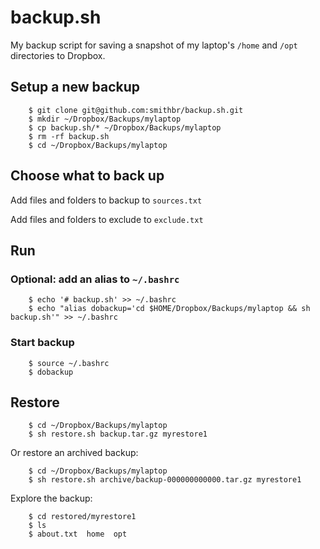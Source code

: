 # backup.sh

My backup script for saving a snapshot of my laptop's `/home` and `/opt` directories to Dropbox.

## Setup a new backup
		$ git clone git@github.com:smithbr/backup.sh.git
		$ mkdir ~/Dropbox/Backups/mylaptop
		$ cp backup.sh/* ~/Dropbox/Backups/mylaptop
		$ rm -rf backup.sh
		$ cd ~/Dropbox/Backups/mylaptop

## Choose what to back up

Add files and folders to backup to `sources.txt`

Add files and folders to exclude to `exclude.txt`

## Run

### Optional: add an alias to `~/.bashrc`
		$ echo '# backup.sh' >> ~/.bashrc
		$ echo "alias dobackup='cd $HOME/Dropbox/Backups/mylaptop && sh backup.sh'" >> ~/.bashrc

### Start backup
		$ source ~/.bashrc
		$ dobackup

## Restore
		$ cd ~/Dropbox/Backups/mylaptop
		$ sh restore.sh backup.tar.gz myrestore1
		
Or restore an archived backup:

		$ cd ~/Dropbox/Backups/mylaptop
		$ sh restore.sh archive/backup-000000000000.tar.gz myrestore1

Explore the backup:

		$ cd restored/myrestore1
		$ ls
		$ about.txt  home  opt
